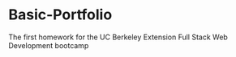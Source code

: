 # Basic-Portfolio
The first homework for the UC Berkeley Extension Full Stack Web Development bootcamp
